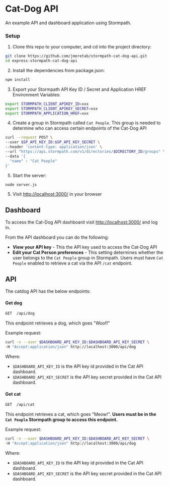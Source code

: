 # Cat-Dog API
An example API and dashboard application using Stormpath.

### Setup

1. Clone this repo to your computer, and cd into the project directory:

  ```bash
  git clone https://github.com/jmeretab/stormpath-cat-dog-api.git
  cd express-stormpath-cat-dog-api
  ```

2. Install the dependencies from package.json:

  ```bash
  npm install
  ```

3. Export your Stormpath API Key ID / Secret and Application HREF Environment Variables:

  ```bash
  export STORMPATH_CLIENT_APIKEY_ID=xxx
  export STORMPATH_CLIENT_APIKEY_SECRET=xxx
  export STORMPATH_APPLICATION_HREF=xxx
  ```

4. Create a group in Stormpath called `Cat People`.
This group is needed to determine who can access certain endpoints of the Cat-Dog API

  ```bash
  curl --request POST \
  --user $SP_API_KEY_ID:$SP_API_KEY_SECRET \
  --header 'content-type: application/json' \
  --url "https://api.stormpath.com/v1/directories/$DIRECTORY_ID/groups" \
  --data '{
    "name" : "Cat People"
  }'
  ```

5. Start the server:

  ```bash
  node server.js
  ```

5. Visit [http://localhost:3000/](http://localhost:3000/) in your browser

## Dashboard

To access the Cat-Dog API dashboard visit [http://localhost:3000/](http://localhost:3000/) and log in.

From the API dashboard you can do the following:
* **View your API key** - This the API key used to access the Cat-Dog API
* **Edit your Cat Person preferences** - This setting determines whether the user belongs to the `Cat People` group in Stormpath. Users must have `Cat People` enabled to retrieve a cat via the API `/cat` endpoint.

## API

The catdog API has the below endpoints:

#### Get dog
```bash
GET  /api/dog
```
This endpoint retrieves a dog, which goes "Woof!"

Example request:
```bash
curl -v --user $DASHBOARD_API_KEY_ID:$DASHBOARD_API_KEY_SECRET \
-H "Accept:application/json" http://localhost:3000/api/dog
```
Where: 
* `$DASHBOARD_API_KEY_ID` is the API key id provided in the Cat API dashboard.
* `$DASHBOARD_API_KEY_SECRET` is the API key secret provided in the Cat API dashboard.


#### Get cat
```bash
GET  /api/cat
```
This endpoint retrieves a cat, which goes "Meow!". 
**Users must be in the `Cat People` Stormpath group to access this endpoint.**

Example request:
```bash
curl -v --user $DASHBOARD_API_KEY_ID:$DASHBOARD_API_KEY_SECRET \
-H "Accept:application/json" http://localhost:3000/api/dog
```
Where: 
* `$DASHBOARD_API_KEY_ID` is the API key id provided in the Cat API dashboard.
* `$DASHBOARD_API_KEY_SECRET` is the API key secret provided in the Cat API dashboard.






